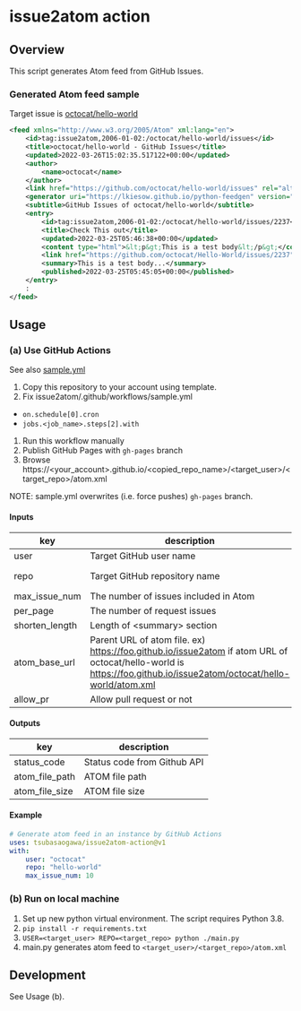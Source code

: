 # issue2atom action

## Overview

This script generates Atom feed from GitHub Issues.

### Generated Atom feed sample

Target issue is [octocat/hello-world](https://github.com/octocat/hello-world/issues)

```xml
<feed xmlns="http://www.w3.org/2005/Atom" xml:lang="en">
    <id>tag:issue2atom,2006-01-02:/octocat/hello-world/issues</id>
    <title>octocat/hello-world - GitHub Issues</title>
    <updated>2022-03-26T15:02:35.517122+00:00</updated>
    <author>
        <name>octocat</name>
    </author>
    <link href="https://github.com/octocat/hello-world/issues" rel="alternate" />
    <generator uri="https://lkiesow.github.io/python-feedgen" version="0.9.0">python-feedgen</generator>
    <subtitle>GitHub Issues of octocat/hello-world</subtitle>
    <entry>
        <id>tag:issue2atom,2006-01-02:/octocat/hello-world/issues/2237</id>
        <title>Check This out</title>
        <updated>2022-03-25T05:46:38+00:00</updated>
        <content type="html">&lt;p&gt;This is a test body&lt;/p&gt;</content>
        <link href="https://github.com/octocat/Hello-World/issues/2237" rel="alternate" />
        <summary>This is a test body...</summary>
        <published>2022-03-25T05:45:05+00:00</published>
    </entry>
    :
</feed>
```

## Usage

### (a) Use GitHub Actions

See also [sample.yml](https://github.com/tsubasaogawa/issue2atom/.github/workflows/sample.yml)

1. Copy this repository to your account using template.
1. Fix issue2atom/.github/workflows/sample.yml
  - `on.schedule[0].cron`
  - `jobs.<job_name>.steps[2].with`
1. Run this workflow manually
1. Publish GitHub Pages with `gh-pages` branch
1. Browse https://<your_account>.github.io/<copied_repo_name>/<target_user>/<target_repo>/atom.xml

NOTE: sample.yml overwrites (i.e. force pushes) `gh-pages` branch. 

#### Inputs

|key|description|required|default|
|---|-----------|--------|-------|
|user|Target GitHub user name|true|octocat|
|repo|Target GitHub repository name|true|hello-world|
|max_issue_num|The number of issues included in Atom|false|10|
|per_page|The number of request issues|false|30|
|shorten_length|Length of &lt;summary&gt; section|100|
|atom_base_url|Parent URL of atom file. ex) https://foo.github.io/issue2atom if atom URL of octocat/hello-world is https://foo.github.io/issue2atom/octocat/hello-world/atom.xml|''|
|allow_pr|Allow pull request or not|false|false|

#### Outputs

|key|description|
|---|-----------|
|status_code|Status code from Github API|
|atom_file_path|ATOM file path|
|atom_file_size|ATOM file size|

#### Example

```yaml
# Generate atom feed in an instance by GitHub Actions
uses: tsubasaogawa/issue2atom-action@v1
with:
    user: "octocat"
    repo: "hello-world"
    max_issue_num: 10
```

### (b) Run on local machine

1. Set up new python virtual environment. The script requires Python 3.8.
1. `pip install -r requirements.txt`
1. `USER=<target_user> REPO=<target_repo> python ./main.py`
1. main.py generates atom feed to `<target_user>/<target_repo>/atom.xml`

## Development

See Usage (b).
